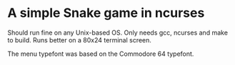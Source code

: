 # A simple Snake game in ncurses

Should run fine on any Unix-based OS. Only needs gcc, ncurses and make to build.
Runs better on a 80x24 terminal screen.

The menu typefont was based on the Commodore 64 typefont.

